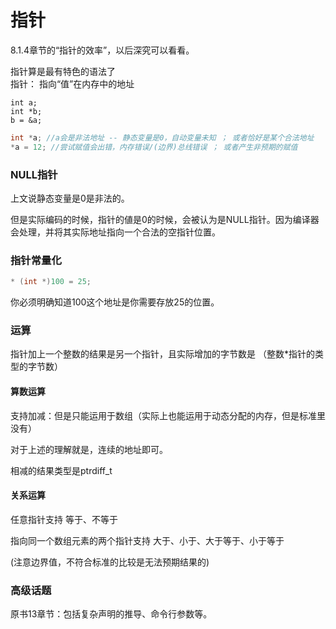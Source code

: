 # 指针

8.1.4章节的“指针的效率”，以后深究可以看看。

指针算是最有特色的语法了  
指针： 指向“值”在内存中的地址

```text
int a;
int *b;  
b = &a;
```

```c
int *a; //a会是非法地址 -- 静态变量是0，自动变量未知 ； 或者恰好是某个合法地址
*a = 12; //尝试赋值会出错，内存错误/(边界)总线错误 ； 或者产生非预期的赋值
```

### NULL指针

上文说静态变量是0是非法的。

但是实际编码的时候，指针的値是0的时候，会被认为是NULL指针。因为编译器会处理，并将其实际地址指向一个合法的空指针位置。

### 指针常量化

```c
* (int *)100 = 25;
```

你必须明确知道100这个地址是你需要存放25的位置。

### 运算

指针加上一个整数的结果是另一个指针，且实际增加的字节数是 （整数*指针的类型的字节数）

#### 算数运算

支持加减：但是只能运用于数组（实际上也能运用于动态分配的内存，但是标准里没有）

对于上述的理解就是，连续的地址即可。

相减的结果类型是ptrdiff_t

#### 关系运算

任意指针支持 等于、不等于

指向同一个数组元素的两个指针支持 大于、小于、大于等于、小于等于

(注意边界值，不符合标准的比较是无法预期结果的)

### 高级话题

原书13章节：包括复杂声明的推导、命令行参数等。

